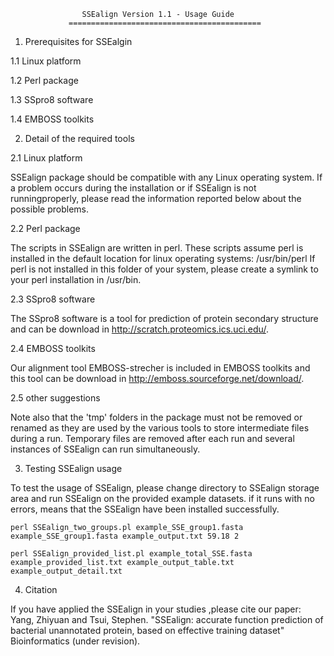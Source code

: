




                    SSEalign Version 1.1 - Usage Guide
                 ===========================================

  1. Prerequisites for SSEalgin

1.1 Linux platform

1.2 Perl package

1.3 SSpro8 software

1.4 EMBOSS toolkits


  2. Detail of the required tools
  
2.1 Linux platform

SSEalign package should be compatible with any Linux operating system. If a problem occurs during the installation or if SSEalign is not runningproperly, please read the information reported below about the possible problems.
  
2.2 Perl package

The scripts in SSEalign are written in perl. These scripts assume perl is
installed in the default location for linux operating systems: /usr/bin/perl
If perl is not installed in this folder of your system, please create a
symlink to your perl installation in /usr/bin.  
  
2.3 SSpro8 software

The SSpro8 software is a tool for prediction of protein secondary structure and can be download in http://scratch.proteomics.ics.uci.edu/.

2.4 EMBOSS toolkits

Our alignment tool EMBOSS-strecher is included in EMBOSS toolkits and this tool can be download in http://emboss.sourceforge.net/download/. 

2.5 other suggestions

Note also that the 'tmp' folders in the package must not be removed or renamed as they are used by the various tools to store intermediate files during a run. Temporary files are removed after each run and several instances of SSEalign can run simultaneously.


  3. Testing SSEalign usage

To test the usage of SSEalign, please change directory to SSEalign storage area and run SSEalign on the provided example datasets. if it runs with no errors, means that the SSEalign have been installed successfully.

    perl SSEalign_two_groups.pl example_SSE_group1.fasta example_SSE_group1.fasta example_output.txt 59.18 2 

    perl SSEalign_provided_list.pl example_total_SSE.fasta example_provided_list.txt example_output_table.txt example_output_detail.txt


  4. Citation

If you have applied the SSEalign in your studies ,please cite our paper:
Yang, Zhiyuan and Tsui, Stephen. "SSEalign: accurate function prediction of bacterial unannotated protein, based on effective training dataset" Bioinformatics (under revision). 


  
